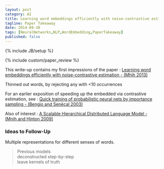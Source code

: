 ```yaml
---
layout: post
category: AI
title: Learning word embeddings efficiently with noise-contrastive estimation - Mnih 2013
tagline: Paper Takeaway
date: 2014-09-30
tags: [NeuralNetworks,NLP,WordEmbedding,PaperTakeaway]
published: false
---
```

{% include JB/setup %}

{% include custom/paper_review %}

This write-up contains my first impressions of the paper :
[Learning word embeddings efficiently with noise-contrastive estimation - (Mhih 2013)](https://www.cs.toronto.edu/~amnih/papers/wordreps.pdf)

Thinned out words, by rejecting any with <10 occurrences

For an earlier exposition of speeding up the embedded via contrastive estimation, see : [Quick training of probabilistic neural nets by importance sampling - (Bengio and Sen&eacute;cal 2003)](http://www.iro.umontreal.ca/~lisa/pointeurs/senecal_aistats2003.pdf)

Also of interest :
[A Scalable Hierarchical Distributed Language Model - (Mnih and Hinton 2009)](https://www.cs.toronto.edu/~amnih/papers/hlbl_final.pdf)

### Ideas to Follow-Up

Multiple representations for different senses of words.


> Previous models                <br/>
> deconstructed step-by-step     <br />
> leave kernels of truth          


